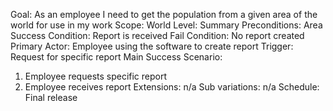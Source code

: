 Goal: As an employee I need to get the population from a given area of the world for use in my work
Scope: World
Level: Summary
Preconditions: Area
Success Condition: Report is received
Fail Condition: No report created
Primary Actor: Employee using the software to create report
Trigger: Request for specific report
Main Success Scenario:
1. Employee requests specific report
2. Employee receives report
Extensions: n/a
Sub variations: n/a
Schedule: Final release
